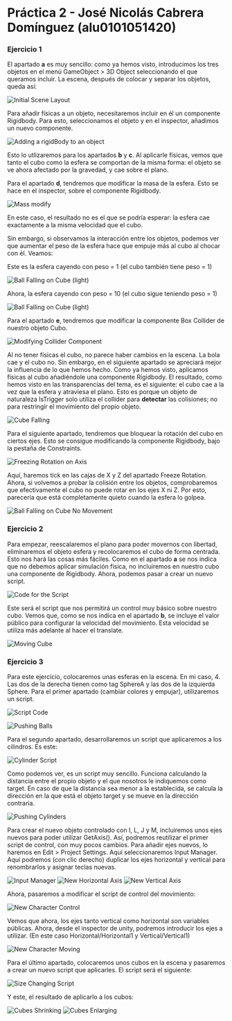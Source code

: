 # Práctica 2 - José Nicolás Cabrera Domínguez (alu0101051420)

### Ejercicio 1

El apartado **a** es muy sencillo: como ya hemos visto, introducimos los tres objetos en el menú GameObject > 3D Object seleccionando el que queramos incluir.
La escena, después de colocar y separar los objetos, queda así:

![Initial Scene Layout](img/firstScene.PNG)

Para añadir físicas a un objeto, necesitaremos incluir en él un componente Rigidbody. Para esto, seleccionamos el objeto y en el inspector, añadimos un nuevo componente.

![Adding a rigidBody to an object](img/addRigid.gif)

Esto lo utlizaremos para los apartados **b** y **c**. 
Al aplicarle físicas, vemos que tanto el cubo como la esfera se comportan de la misma forma: el objeto se ve ahora afectado por la gravedad, y cae sobre el plano.

Para el apartado **d**, tendremos que modificar la masa de la esfera. Esto se hace en el inspector, sobre el componente Rigidbody.

![Mass modify](img/rbSettings.PNG)

En este caso, el resultado no es el que se podría esperar: la esfera cae exactamente a la misma velocidad que el cubo.

Sin embargo, si observamos la interacción entre los objetos, podemos ver que aumentar el peso de la esfera hace que empuje más al cubo al chocar con él. Veamos:

Este es la esfera cayendo con peso = 1 (el cubo también tiene peso = 1)

![Ball Falling on Cube (light)](img/fallingLight.gif)

Ahora, la esfera cayendo con peso = 10 (el cubo sigue teniendo peso = 1)

![Ball Falling on Cube (light)](img/fallingHeavy.gif)

Para el apartado **e**, tendremos que modificar la componente Box Collider de nuestro objeto Cubo.

![Modifying Collider Component](img/ColliderSettings.PNG)

Al no tener físicas el cubo, no parece haber cambios en la escena. La bola cae y el cubo no. Sin embargo, en el siguiente apartado se apreciará mejor la influencia de lo que hemos hecho. Como ya hemos visto, aplicamos físicas al cubo añadiéndole una componente Rigidbody. El resultado, como hemos visto en las transparencias del tema, es el siguiente: el cubo cae a la vez que la esfera y atraviesa el plano. Esto es porque un objeto de naturaleza IsTrigger solo utiliza el collider para **detectar** las colisiones; no para restringir el movimiento del propio objeto.

![Cube Falling](img/cubeFalling.gif)

Para el siguiente apartado, tendremos que bloquear la rotación del cubo en ciertos ejes. Esto se consigue modificando la componente Rigidbody, bajo la pestaña de Constraints.

![Freezing Rotation on Axis](img/FreezeRot.PNG)

Aquí, haremos tick en las cajas de X y Z del apartado Freeze Rotation. Ahora, si volvemos a probar la colisión entre los objetos, comprobaremos que efectivamente el cubo no puede rotar en los ejes X ni Z. Por esto, parecería que está completamente quieto cuando la esfera lo golpea.

![Ball Falling on Cube No Movement](img/fallingHeavyNoRot.gif)

### Ejercicio 2

Para empezar, reescalaremos el plano para poder movernos con libertad, eliminaremos el objeto esfera y recolocaremos el cubo de forma centrada. Esto nos hará las cosas más fáciles. Como en el apartado **a** se nos indica que no debemos aplicar simulación física, no incluiremos en nuestro cubo una componente de Rigidbody. Ahora, podemos pasar a crear un nuevo script.

![Code for the Script](img/code.PNG)

Este será el script que nos permitirá un control muy básico sobre nuestro cubo. Vemos que, como se nos indica en el apartado **b**, se incluye el valor público para configurar la velocidad del movimiento. Esta velocidad se utiliza más adelante al hacer el translate.

![Moving Cube](img/movingCube.gif)

### Ejercicio 3

Para este ejercicio, colocaremos unas esferas en la escena. En mi caso, 4. Las dos de la derecha tienen como tag SphereA y las dos de la izquierda Sphere. Para el primer apartado (cambiar colores y empujar), utilizaremos un script.

![Script Code](img/code2.PNG)

![Pushing Balls](img/pushingBalls.gif)

Para el segundo apartado, desarrollaremos un script que aplicaremos a los cilindros. Es este:

![Cylinder Script](img/code3.PNG)

Como podemos ver, es un script muy sencillo. Funciona calculando la distancia entre el propio objeto y el que nosotros le indiquemos como target. En caso de que la distancia sea menor a la establecida, se calcula la dirección en la que está el objeto target y se mueve en la dirección contraria.

![Pushing Cylinders](img/pushingCylinders.gif)

Para crear el nuevo objeto controlado con I, L, J y M, incluiremos unos ejes nuevos para poder utilizar GetAxis(). Así, podremos reutilizar el primer script de control, con muy pocos cambios. 
Para añadir ejes nuevos, lo haremos en Edit > Project Settings. Aquí seleccionaremos Input Manager. Aquí podremos (con clic derecho) duplicar los ejes horizontal y vertical para renombrarlos y asignar teclas nuevas.

![Input Manager](img/InputManager.PNG)
![New Horizontal Axis](img/Hori2.PNG)
![New Vertical Axis](img/Verti2.PNG)

Ahora, pasaremos a modificar el script de control del movimiento:

![New Character Control](img/code4.PNG)

Vemos que ahora, los ejes tanto vertical como horizontal son variables públicas. Ahora, desde el inspector de unity, podremos introducir los ejes a utilizar. (En este caso Horizontal/Horizontal1 y Vertical/Vertical1)

![New Character Moving](img/twoCharactersMoving.gif)

Para el último apartado, colocaremos unos cubos en la escena y pasaremos a crear un nuevo script que aplicarles.
El script será el siguiente:

![Size Changing Script](img/code5.PNG)

Y este, el resultado de aplicarlo a los cubos:

![Cubes Shrinking](img/cubeShrink.gif)
![Cubes Enlarging](img/cubeEnlarge.gif)
